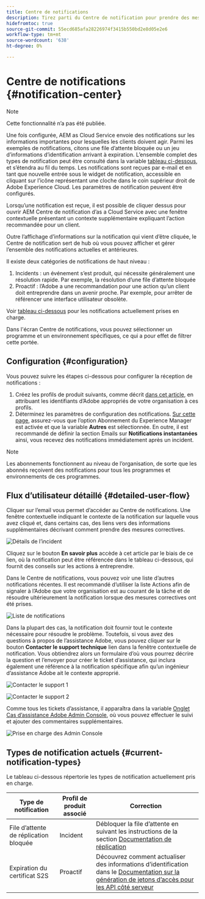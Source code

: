 ```yaml
---
title: Centre de notifications
description: Tirez parti du Centre de notification pour prendre des mesures appropriées concernant les incidents et d'autres informations importantes
hidefromtoc: true
source-git-commit: 55ecd685afa28226974f3415b550bd2e8d05e2e6
workflow-type: tm+mt
source-wordcount: '638'
ht-degree: 0%

---
```



# Centre de notifications {#notification-center}

>[!NOTE]
>Cette fonctionnalité n’a pas été publiée.

Une fois configurée, AEM as Cloud Service envoie des notifications sur les informations importantes pour lesquelles les clients doivent agir. Parmi les exemples de notifications, citons une file d’attente bloquée ou un jeu d’informations d’identification arrivant à expiration. L’ensemble complet des types de notification peut être consulté dans la variable [tableau ci-dessous](#current-notification-types), et s’étendra au fil du temps. Les notifications sont reçues par e-mail et en tant que nouvelle entrée sous le widget de notification, accessible en cliquant sur l’icône représentant une cloche dans le coin supérieur droit de Adobe Experience Cloud. Les paramètres de notification peuvent être configurés.

Lorsqu’une notification est reçue, il est possible de cliquer dessus pour ouvrir AEM Centre de notification d’as a Cloud Service avec une fenêtre contextuelle présentant un contexte supplémentaire expliquant l’action recommandée pour un client.

Outre l’affichage d’informations sur la notification qui vient d’être cliquée, le Centre de notification sert de hub où vous pouvez afficher et gérer l’ensemble des notifications actuelles et antérieures. <!-- It can be accessed directly at the url TBD (Alexandru: I'm intentionally keeping it TBD for now so customers don't find it) -->

Il existe deux catégories de notifications de haut niveau :

1. Incidents : un événement s’est produit, qui nécessite généralement une résolution rapide. Par exemple, la résolution d’une file d’attente bloquée
1. Proactif : l’Adobe a une recommandation pour une action qu’un client doit entreprendre dans un avenir proche. Par exemple, pour arrêter de référencer une interface utilisateur obsolète.

Voir [tableau ci-dessous](#current-notification-types) pour les notifications actuellement prises en charge.

Dans l&#39;écran Centre de notifications, vous pouvez sélectionner un programme et un environnement spécifiques, ce qui a pour effet de filtrer cette portée.

## Configuration {#configuration}

Vous pouvez suivre les étapes ci-dessous pour configurer la réception de notifications :

1. Créez les profils de produit suivants, comme décrit [dans cet article](/help/journey-onboarding/notification-profiles.md), en attribuant les identifiants d’Adobe appropriés de votre organisation à ces profils.
1. Déterminez les paramètres de configuration des notifications. [Sur cette page](https://experience.adobe.com/preferences/notification-section), assurez-vous que l’option Abonnement du Experience Manager est activée et que la variable **Autres** est sélectionnée. En outre, il est recommandé de définir la section Emails sur **Notifications instantanées** ainsi, vous recevez des notifications immédiatement après un incident.

>[!NOTE]
>Les abonnements fonctionnent au niveau de l’organisation, de sorte que les abonnés reçoivent des notifications pour tous les programmes et environnements de ces programmes.

## Flux d’utilisateur détaillé {#detailed-user-flow}

Cliquer sur l’email vous permet d’accéder au Centre de notifications. Une fenêtre contextuelle indiquant le contexte de la notification sur laquelle vous avez cliqué et, dans certains cas, des liens vers des informations supplémentaires décrivant comment prendre des mesures correctives.

![Détails de l’incident](/help/operations/assets/incident-details.png)

Cliquez sur le bouton **En savoir plus** accède à cet article par le biais de ce lien, où la notification peut être référencée dans le tableau ci-dessous, qui fournit des conseils sur les actions à entreprendre.

Dans le Centre de notifications, vous pouvez voir une liste d’autres notifications récentes. Il est recommandé d’utiliser la liste Actions afin de signaler à l’Adobe que votre organisation est au courant de la tâche et de résoudre ultérieurement la notification lorsque des mesures correctives ont été prises.

![Liste de notifications](/help/operations/assets/notification-list.png)

Dans la plupart des cas, la notification doit fournir tout le contexte nécessaire pour résoudre le problème. Toutefois, si vous avez des questions à propos de l’assistance Adobe, vous pouvez cliquer sur le bouton **Contacter le support technique** lien dans la fenêtre contextuelle de notification. Vous obtiendrez alors un formulaire d’où vous pourrez décrire la question et l’envoyer pour créer le ticket d’assistance, qui inclura également une référence à la notification spécifique afin qu’un ingénieur d’assistance Adobe ait le contexte approprié.

![Contacter le support 1](/help/operations/assets/contact-support1.png)

![Contacter le support 2](/help/operations/assets/contact-support2.png)

Comme tous les tickets d’assistance, il apparaîtra dans la variable [Onglet Cas d’assistance Adobe Admin Console](https://helpx.adobe.com/enterprise/using/support-for-enterprise.html), où vous pouvez effectuer le suivi et ajouter des commentaires supplémentaires.

![Prise en charge des Admin Console](/help/operations/assets/admin-console-support.png)

## Types de notification actuels {#current-notification-types}

Le tableau ci-dessous répertorie les types de notification actuellement pris en charge.

| Type de notification | Profil de produit associé | Correction |
|---|---|---|
| File d’attente de réplication bloquée | Incident | Débloquer la file d’attente en suivant les instructions de la section [Documentation de réplication](/help/operations/replication.md#troubleshooting) |
| Expiration du certificat S2S | Proactif | Découvrez comment actualiser des informations d’identification dans le [Documentation sur la génération de jetons d’accès pour les API côté serveur](/help/implementing/developing/introduction/generating-access-tokens-for-server-side-apis.md#refresh-credentials) |
